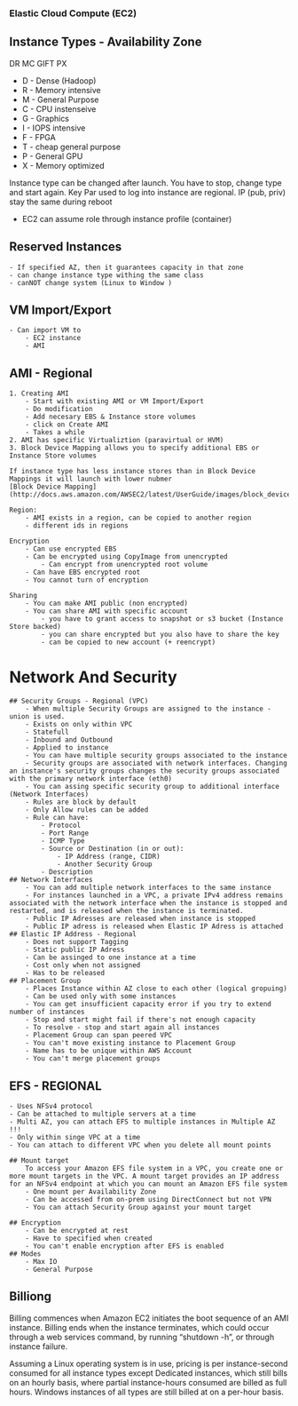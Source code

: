 ### Elastic Cloud Compute (EC2) 

## Instance Types - Availability Zone
DR MC GIFT PX

- D - Dense (Hadoop)
- R - Memory intensive
- M - General Purpose 
- C - CPU instenseive
- G - Graphics
- I - IOPS intensive
- F - FPGA
- T - cheap general purpose
- P - General GPU
- X - Memory optimized

Instance type can be changed after launch. You have to stop, change type and start again.
Key Par used to log into instance are regional.
IP (pub, priv) stay the same during reboot
- EC2 can assume role through instance profile (container)

## Reserved Instances
    - If specified AZ, then it guarantees capacity in that zone
    - can change instance type withing the same class
    - canNOT change system (Linux to Window )
## VM Import/Export
    - Can import VM to
        - EC2 instance
        - AMI

## AMI - Regional
    1. Creating AMI
        - Start with existing AMI or VM Import/Export
        - Do modification
        - Add necesary EBS & Instance store volumes
        - click on Create AMI
        - Takes a while
    2. AMI has specific Virtualiztion (paravirtual or HVM)
    3. Block Device Mapping allows you to specify additional EBS or Instance Store volumes

    If instance type has less instance stores than in Block Device Mappings it will launch with lower nubmer
    [Block Device Mapping](http://docs.aws.amazon.com/AWSEC2/latest/UserGuide/images/block_device_mapping_figure.png)

    Region:
        - AMI exists in a region, can be copied to another region
        - different ids in regions
    
    Encryption
        - Can use encrypted EBS
        - Can be encrypted using CopyImage from unencrypted 
            - Can encrypt from unencrypted root volume
        - Can have EBS encrypted root
        - You cannot turn of encryption
    
    Sharing
        - You can make AMI public (non encrypted)
        - You can share AMI with specific account
            - you have to grant access to snapshot or s3 bucket (Instance Store backed)
            - you can share encrypted but you also have to share the key
            - can be copied to new account (+ reencrypt)


# Network And Security

    ## Security Groups - Regional (VPC)
        - When multiple Security Groups are assigned to the instance - union is used.
        - Exists on only within VPC
        - Statefull
        - Inbound and Outbound
        - Applied to instance
        - You can have multiple security groups associated to the instance
        - Security groups are associated with network interfaces. Changing an instance's security groups changes the security groups associated with the primary network interface (eth0)
        - You can assing specific security group to additional interface (Network Interfaces)
        - Rules are block by default
        - Only Allow rules can be added
        - Rule can have:
            - Protocol
            - Port Range
            - ICMP Type
            - Source or Destination (in or out):   
                - IP Address (range, CIDR)
                - Another Security Group
            - Description
    ## Network Interfaces
        - You can add multiple network interfaces to the same instance
        - For instances launched in a VPC, a private IPv4 address remains associated with the network interface when the instance is stopped and restarted, and is released when the instance is terminated.
        - Public IP Adresses are released when instance is stopped
        - Public IP adress is released when Elastic IP Adress is attached
    ## Elastic IP Address - Regional
        - Does not support Tagging
        - Static public IP Adress
        - Can be assinged to one instance at a time
        - Cost only when not assigned
        - Has to be released
    ## Placement Group
        - Places Instance within AZ close to each other (logical gropuing)
        - Can be used only with some instances
        - You can get insufficient capacity error if you try to extend number of instances
        - Stop and start might fail if there's not enough capacity
        - To resolve - stop and start again all instances
        - Placement Group can span peered VPC
        - You can't move existing instance to Placement Group
        - Name has to be unique within AWS Account
        - You can't merge placement groups
        
## EFS - REGIONAL
    - Uses NFSv4 protocol
    - Can be attached to multiple servers at a time
    - Multi AZ, you can attach EFS to multiple instances in Multiple AZ !!!
    - Only within singe VPC at a time
    - You can attach to different VPC when you delete all mount points

    ## Mount target
        To access your Amazon EFS file system in a VPC, you create one or more mount targets in the VPC. A mount target provides an IP address for an NFSv4 endpoint at which you can mount an Amazon EFS file system 
        - One mount per Availability Zone
        - Can be accessed from on-prem using DirectConnect but not VPN
        - You can attach Security Group against your mount target
    
    ## Encryption
        - Can be encrypted at rest
        - Have to specified when created
        - You can't enable encryption after EFS is enabled
    ## Modes
        - Max IO
        - General Purpose

## Billiong 

Billing commences when Amazon EC2 initiates the boot sequence of an AMI instance. Billing ends when the instance terminates, which could occur through a web services command, by running “shutdown -h”, or through instance failure.

Assuming a Linux operating system is in use, pricing is per instance-second consumed for all instance types except Dedicated instances, which still bills on an hourly basis, where partial instance-hours consumed are billed as full hours. Windows instances of all types are still billed at on a per-hour basis.